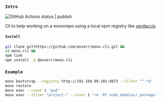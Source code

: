 
### `Intro`
![GitHub Actions status | publish](https://github.com/anzerr/mono.cli/workflows/publish/badge.svg)

Cli to help working on a monorepo using a local npm registry like [verdaccio](https://github.com/verdaccio)

#### `Install`
``` bash
git clone git+https://github.com/anzerr/mono.cli.git &&
cd mono.cli &&
npm link
npm install -g @anzerr/mono.cli
```

### `Example`
``` bash
mono bootstrap --registry http://192.168.99.101:4873 --filter "^.*$"
mono restore
mono exec --count 1 "pwd"
mono exec --filter "project-" --count 1 "rm -Rf node_modules/ package-lock.json && npm i --verbose"
```